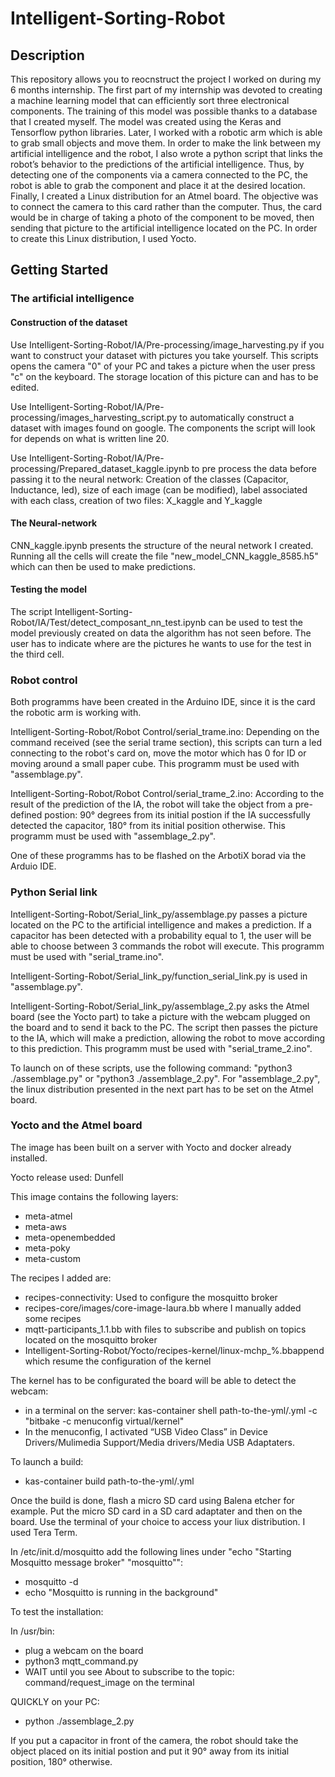 # Intelligent-Sorting-Robot

## Description

This repository allows you to reocnstruct the project I worked on during my 6 months internship. The first part of my internship was devoted to creating a machine learning model that can efficiently sort three electronical components. The training of this model was possible thanks to a database that I 
created myself. The model was created using the Keras and Tensorflow python libraries.
Later, I worked with a robotic arm which is able to grab small objects and 
move them. In order to make the link between my artificial intelligence and the robot, I also wrote a 
python script that links the robot’s behavior to the predictions of the artificial intelligence. Thus, by 
detecting one of the components via a camera connected to the PC, the robot is able to grab the 
component and place it at the desired location. 
Finally, I created a Linux distribution for an Atmel board. The objective was to connect the camera to this card rather than 
the computer. Thus, the card would be in charge of taking a photo of the component to be moved, 
then sending that picture to the artificial intelligence located on the PC. In order to create this Linux distribution, I used Yocto.

## Getting Started

### The artificial intelligence

#### Construction of the dataset

Use Intelligent-Sorting-Robot/IA/Pre-processing/image_harvesting.py if you want to construct your dataset with pictures you take yourself. This scripts opens the camera "0" of your PC and takes a picture when the user press "c" on the keyboard. The storage location of this picture can and has to be edited.

Use Intelligent-Sorting-Robot/IA/Pre-processing/images_harvesting_script.py to automatically construct a dataset with images found on google. The components the script will look for depends on what is written line 20.


Use Intelligent-Sorting-Robot/IA/Pre-processing/Prepared_dataset_kaggle.ipynb to pre process the data before passing it to the neural network: Creation of the classes (Capacitor, Inductance, led), size of each image (can be modified), label associated with each class, creation of two files: X_kaggle and Y_kaggle

#### The Neural-network

CNN_kaggle.ipynb presents the structure of the neural network I created. Running all the cells will create the file "new_model_CNN_kaggle_8585.h5" which can then be used to make predictions.

#### Testing the model

The script Intelligent-Sorting-Robot/IA/Test/detect_composant_nn_test.ipynb can be used to test the model previously created on data the algorithm has not seen before. The user has to indicate where are the pictures he wants to use for the test in the third cell.


### Robot control

Both programms have been created in the Arduino IDE, since it is the card the robotic arm is working with.

Intelligent-Sorting-Robot/Robot Control/serial_trame.ino: Depending on the command received (see the serial trame section), this scripts can turn a led connecting to the robot's card on, move the motor which has 0 for ID or moving around a small paper cube. This programm must be used with "assemblage.py".


Intelligent-Sorting-Robot/Robot Control/serial_trame_2.ino: According to the result of the prediction of the IA, the robot will take the object from a pre-defined postion: 90° degrees from its initial postion if the IA successfully detected the capacitor, 180° from its initial position otherwise. This programm must be used with "assemblage_2.py".

One of these programms has to be flashed on the ArbotiX borad via the Arduio IDE.


### Python Serial link

Intelligent-Sorting-Robot/Serial_link_py/assemblage.py passes a picture located on the PC to the artificial intelligence and makes a prediction. If a capacitor has been detected with a probability equal to 1, the user will be able to choose between 3 commands the robot will execute.  This programm must be used with "serial_trame.ino".


Intelligent-Sorting-Robot/Serial_link_py/function_serial_link.py is used in "assemblage.py".

Intelligent-Sorting-Robot/Serial_link_py/assemblage_2.py asks the Atmel board (see the Yocto part) to take a picture with the webcam plugged on the board and to send it back to the PC. The script then passes the picture to the IA, which will make a prediction, allowing the robot to move according to this prediction. This programm must be used with "serial_trame_2.ino".


To launch on of these scripts, use the following command: "python3 ./assemblage.py" or "python3 ./assemblage_2.py". For "assemblage_2.py", the linux distribution presented in the next part has to be set on the Atmel board.

### Yocto and the Atmel board

The image has been built on a server with Yocto and docker already installed.

Yocto release used: Dunfell

This image contains the following layers: 
   * meta-atmel
   * meta-aws
   * meta-openembedded
   * meta-poky
   * meta-custom

The recipes I added are:
   * recipes-connectivity: Used to configure the mosquitto broker
   * recipes-core/images/core-image-laura.bb where I manually added some recipes
   * mqtt-participants_1.1.bb with files to subscribe and publish on topics located on the mosquitto broker
   * Intelligent-Sorting-Robot/Yocto/recipes-kernel/linux-mchp_%.bbappend which resume the configuration of the kernel

The kernel has to be configurated the board will be able to detect the webcam:
   * in a terminal on the server: kas-container shell path-to-the-yml/.yml -c "bitbake -c menuconfig virtual/kernel"
   * In the menuconfig, I activated “USB Video Class” in Device Drivers/Mulimedia Support/Media drivers/Media USB Adaptaters.

To launch a build:
   * kas-container build path-to-the-yml/.yml

Once the build is done, flash a micro SD card using Balena etcher for example. Put the micro SD card in a SD card adaptater and then on the board. Use the terminal of your choice to access your liux distribution. I used Tera Term.

In /etc/init.d/mosquitto add the following lines under "echo "Starting Mosquitto message broker" "mosquitto"":
   * mosquitto -d
   * echo "Mosquitto is running in the background"

To test the installation:

In /usr/bin:
   * plug a webcam on the board
   * python3 mqtt_command.py
   * WAIT until you see About to subscribe to the topic: command/request_image on the terminal

QUICKLY on your PC:
   * python ./assemblage_2.py 

If you put a capacitor in front of the camera, the robot should take the object placed on its initial postion and put it 90° away from its initial position, 180° otherwise.






